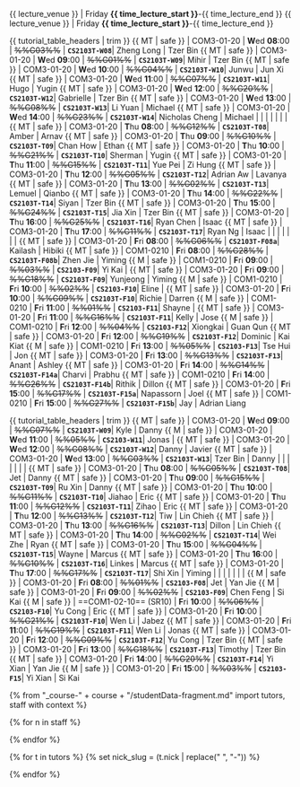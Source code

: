 <span id="lectures-s1">{{ lecture_venue }} | Friday **{{ time_lecture_start }}**-{{ time_lecture_end }}</span>
<span id="lectures-s2">{{ lecture_venue }} | Friday **{{ time_lecture_start }}**-{{ time_lecture_end }}</span>

<div id="tutorials-s1">

{{ tutorial_table_headers | trim }}
{{ MT | safe }} | COM3-01-20 | **W**ed  **08**:00 | ~~%%G03%%~~ | **`CS2103T-W08`**| <trigger trigger="click" for="modal:tutorialSchedule-Zheng-Long">Zheng Long</trigger> | <trigger trigger="click" for="modal:tutorialSchedule-Tzer-Bin">Tzer Bin</trigger>
{{ MT | safe }} | COM3-01-20 | **W**ed  **09**:00 | ~~%%G01%%~~ | **`CS2103T-W09`**| <trigger trigger="click" for="modal:tutorialSchedule-Mihir">Mihir</trigger> | <trigger trigger="click" for="modal:tutorialSchedule-Tzer-Bin">Tzer Bin</trigger>
{{ MT | safe }} | COM3-01-20 | **W**ed  **10**:00 | ~~%%G04%%~~ | **`CS2103T-W10`**| <trigger trigger="click" for="modal:tutorialSchedule-Junwu">Junwu</trigger> | <trigger trigger="click" for="modal:tutorialSchedule-Jun-Xi">Jun Xi</trigger>
{{ MT | safe }} | COM3-01-20 | **W**ed  **11**:00 | ~~%%G07%%~~ | **`CS2103T-W11`**| <trigger trigger="click" for="modal:tutorialSchedule-Hugo">Hugo</trigger> | <trigger trigger="click" for="modal:tutorialSchedule-Yugin">Yugin</trigger>
{{ MT | safe }} | COM3-01-20 | **W**ed  **12**:00 | ~~%%G20%%~~ | **`CS2103T-W12`**| <trigger trigger="click" for="modal:tutorialSchedule-Gabrielle">Gabrielle</trigger> | <trigger trigger="click" for="modal:tutorialSchedule-Tzer-Bin">Tzer Bin</trigger>
{{ MT | safe }} | COM3-01-20 | **W**ed  **13**:00 | ~~%%G08%%~~ | **`CS2103T-W13`**| <trigger trigger="click" for="modal:tutorialSchedule-Li-Yuan">Li Yuan</trigger> | <trigger trigger="click" for="modal:tutorialSchedule-Michael">Michael</trigger>
{{ MT | safe }} | COM3-01-20 | **W**ed  **14**:00 | ~~%%G23%%~~ | **`CS2103T-W14`**| <trigger trigger="click" for="modal:tutorialSchedule-Nicholas-Cheng">Nicholas Cheng</trigger> | <trigger trigger="click" for="modal:tutorialSchedule-Michael">Michael</trigger>
| | | | | | |
{{ MT | safe }} | COM3-01-20 | **T**hu  **08**:00 | ~~%%G12%%~~ | **`CS2103T-T08`**| <trigger trigger="click" for="modal:tutorialSchedule-Amber">Amber</trigger> | <trigger trigger="click" for="modal:tutorialSchedule-Arnav">Arnav</trigger>
{{ MT | safe }} | COM3-01-20 | **T**hu  **09**:00 | ~~%%G10%%~~ | **`CS2103T-T09`**| <trigger trigger="click" for="modal:tutorialSchedule-Chan-How">Chan How</trigger> | <trigger trigger="click" for="modal:tutorialSchedule-Ethan">Ethan</trigger>
{{ MT | safe }} | COM3-01-20 | **T**hu  **10**:00 | ~~%%G21%%~~ | **`CS2103T-T10`**| <trigger trigger="click" for="modal:tutorialSchedule-Sherman">Sherman</trigger> | <trigger trigger="click" for="modal:tutorialSchedule-Yugin">Yugin</trigger>
{{ MT | safe }} | COM3-01-20 | **T**hu  **11**:00 | ~~%%G15%%~~ | **`CS2103T-T11`**| <trigger trigger="click" for="modal:tutorialSchedule-Yue-Pei">Yue Pei</trigger> | <trigger trigger="click" for="modal:tutorialSchedule-Zi-Hung">Zi Hung</trigger>
{{ MT | safe }} | COM3-01-20 | **T**hu  **12**:00 | ~~%%G05%%~~ | **`CS2103T-T12`**| <trigger trigger="click" for="modal:tutorialSchedule-Adrian-Aw">Adrian Aw</trigger> | <trigger trigger="click" for="modal:tutorialSchedule-Lavanya">Lavanya</trigger>
{{ MT | safe }} | COM3-01-20 | **T**hu  **13**:00 | ~~%%G02%%~~ | **`CS2103T-T13`**| <trigger trigger="click" for="modal:tutorialSchedule-Lemuel">Lemuel</trigger> | <trigger trigger="click" for="modal:tutorialSchedule-Qianbo">Qianbo</trigger>
{{ MT | safe }} | COM3-01-20 | **T**hu  **14**:00 | ~~%%G22%%~~ | **`CS2103T-T14`**| <trigger trigger="click" for="modal:tutorialSchedule-Siyan">Siyan</trigger> | <trigger trigger="click" for="modal:tutorialSchedule-Tzer-Bin">Tzer Bin</trigger>
{{ MT | safe }} | COM3-01-20 | **T**hu  **15**:00 | ~~%%G24%%~~ | **`CS2103T-T15`**| <trigger trigger="click" for="modal:tutorialSchedule-Jia-Xin">Jia Xin</trigger> | <trigger trigger="click" for="modal:tutorialSchedule-Tzer-Bin">Tzer Bin</trigger>
{{ MT | safe }} | COM3-01-20 | **T**hu  **16**:00 | ~~%%G25%%~~ | **`CS2103T-T16`**| <trigger trigger="click" for="modal:tutorialSchedule-Ryan-Chen">Ryan Chen</trigger> | <trigger trigger="click" for="modal:tutorialSchedule-Isaac">Isaac</trigger>
{{ MT | safe }} | COM3-01-20 | **T**hu  **17**:00 | ~~%%G11%%~~ | **`CS2103T-T17`**| <trigger trigger="click" for="modal:tutorialSchedule-Ryan-Ng">Ryan Ng</trigger> | <trigger trigger="click" for="modal:tutorialSchedule-Isaac">Isaac</trigger>
| | | | | | |
{{ MT | safe }} | COM3-01-20 | **F**ri  **08**:00 | ~~%%G06%%~~ | **`CS2103T-F08a`**| <trigger trigger="click" for="modal:tutorialSchedule-Kailash">Kailash</trigger> | <trigger trigger="click" for="modal:tutorialSchedule-Hibiki">Hibiki</trigger>
{{ MT | safe }} | COM1-0210 | **F**ri  **08**:00 | ~~%%G28%%~~ | **`CS2103T-F08b`**| <trigger trigger="click" for="modal:tutorialSchedule-Zhen-Jie">Zhen Jie</trigger> | <trigger trigger="click" for="modal:tutorialSchedule-Yiming">Yiming</trigger>
{{ M | safe }} | COM1-0210 | **F**ri  **09**:00 | ~~%%03%%~~ | **`CS2103-F09`**| <trigger trigger="click" for="modal:tutorialSchedule-Yi-Kai">Yi Kai</trigger> |
{{ MT | safe }} | COM3-01-20 | **F**ri  **09**:00 | ~~%%G18%%~~ | **`CS2103T-F09`**| <trigger trigger="click" for="modal:tutorialSchedule-Yunjeong">Yunjeong</trigger> | <trigger trigger="click" for="modal:tutorialSchedule-Yiming">Yiming</trigger>
{{ M | safe }} | COM1-0210 | **F**ri  **10**:00 | ~~%%02%%~~ | **`CS2103-F10`**| <trigger trigger="click" for="modal:tutorialSchedule-Eline">Eline</trigger> |
{{ MT | safe }} | COM3-01-20 | **F**ri  **10**:00 | ~~%%G09%%~~ | **`CS2103T-F10`**| <trigger trigger="click" for="modal:tutorialSchedule-Richie">Richie</trigger> | <trigger trigger="click" for="modal:tutorialSchedule-Darren">Darren</trigger>
{{ M | safe }} | COM1-0210 | **F**ri  **11**:00 | ~~%%01%%~~ | **`CS2103-F11`**| <trigger trigger="click" for="modal:tutorialSchedule-Shayne">Shayne</trigger> |
{{ MT | safe }} | COM3-01-20 | **F**ri  **11**:00 | ~~%%G16%%~~ | **`CS2103T-F11`**| <trigger trigger="click" for="modal:tutorialSchedule-Kelly">Kelly</trigger> | <trigger trigger="click" for="modal:tutorialSchedule-Jose">Jose</trigger>
{{ M | safe }} | COM1-0210 | **F**ri  **12**:00 | ~~%%04%%~~ | **`CS2103-F12`**| <trigger trigger="click" for="modal:tutorialSchedule-Xiongkai">Xiongkai</trigger> | <trigger trigger="click" for="modal:tutorialSchedule-Guan-Qun">Guan Qun</trigger>
{{ MT | safe }} | COM3-01-20 | **F**ri  **12**:00 | ~~%%G19%%~~ | **`CS2103T-F12`**| <trigger trigger="click" for="modal:tutorialSchedule-Dominic">Dominic</trigger> | <trigger trigger="click" for="modal:tutorialSchedule-Kai-Kiat">Kai Kiat</trigger>
{{ M | safe }} | COM1-0210 | **F**ri  **13**:00 | ~~%%05%%~~ | **`CS2103-F13`**| <trigger trigger="click" for="modal:tutorialSchedule-Tse-Hui">Tse Hui</trigger> | <trigger trigger="click" for="modal:tutorialSchedule-Jon">Jon</trigger>
{{ MT | safe }} | COM3-01-20 | **F**ri  **13**:00 | ~~%%G13%%~~ | **`CS2103T-F13`**| <trigger trigger="click" for="modal:tutorialSchedule-Anant">Anant</trigger> | <trigger trigger="click" for="modal:tutorialSchedule-Ashley">Ashley</trigger>
{{ MT | safe }} | COM3-01-20 | **F**ri  **14**:00 | ~~%%G14%%~~ | **`CS2103T-F14a`**| <trigger trigger="click" for="modal:tutorialSchedule-Charvi">Charvi</trigger> | <trigger trigger="click" for="modal:tutorialSchedule-Prabhu">Prabhu</trigger>
{{ MT | safe }} | COM1-0210 | **F**ri  **14**:00 | ~~%%G26%%~~ | **`CS2103T-F14b`**| <trigger trigger="click" for="modal:tutorialSchedule-Rithik">Rithik</trigger> | <trigger trigger="click" for="modal:tutorialSchedule-Dillon">Dillon</trigger>
{{ MT | safe }} | COM3-01-20 | **F**ri  **15**:00 | ~~%%G17%%~~ | **`CS2103T-F15a`**| <trigger trigger="click" for="modal:tutorialSchedule-Napassorn">Napassorn</trigger> | <trigger trigger="click" for="modal:tutorialSchedule-Joel">Joel</trigger>
{{ MT | safe }} | COM1-0210 | **F**ri  **15**:00 | ~~%%G27%%~~ | **`CS2103T-F15b`**| <trigger trigger="click" for="modal:tutorialSchedule-Jay">Jay</trigger> | <trigger trigger="click" for="modal:tutorialSchedule-Adrian-Liang">Adrian Liang</trigger>


</div>

<div id="tutorials-s2">

{{ tutorial_table_headers | trim }}
 {{ MT | safe }} | COM3-01-20 | **W**ed  **09**:00 | ~~%%G07%%~~ | **`CS2103T-W09`**| <trigger trigger="click" for="modal:tutorialSchedule-Kyle">Kyle</trigger> | <trigger trigger="click" for="modal:tutorialSchedule-Danny">Danny</trigger>
 {{ M | safe }} | COM3-01-20 | **W**ed  **11**:00 | ~~%%05%%~~ | **`CS2103-W11`**| <trigger trigger="click" for="modal:tutorialSchedule-Jonas">Jonas</trigger> |
 {{ MT | safe }} | COM3-01-20 | **W**ed  **12**:00 | ~~%%G08%%~~ | **`CS2103T-W12`**| <trigger trigger="click" for="modal:tutorialSchedule-Danny">Danny</trigger> | <trigger trigger="click" for="modal:tutorialSchedule-Javier">Javier</trigger>
 {{ MT | safe }} | COM3-01-20 | **W**ed  **13**:00 | ~~%%G03%%~~ | **`CS2103T-W13`**| <trigger trigger="click" for="modal:tutorialSchedule-Tzer-Bin">Tzer Bin</trigger> | <trigger trigger="click" for="modal:tutorialSchedule-Danny">Danny</trigger>
 | | | | | | |
 {{ MT | safe }} | COM3-01-20 | **T**hu  **08**:00 | ~~%%G05%%~~ | **`CS2103T-T08`**| <trigger trigger="click" for="modal:tutorialSchedule-Jet">Jet</trigger> | <trigger trigger="click" for="modal:tutorialSchedule-Danny">Danny</trigger>
 {{ MT | safe }} | COM3-01-20 | **T**hu  **09**:00 | ~~%%G15%%~~ | **`CS2103T-T09`**| <trigger trigger="click" for="modal:tutorialSchedule-Ru-Xin">Ru Xin</trigger> | <trigger trigger="click" for="modal:tutorialSchedule-Danny">Danny</trigger>
 {{ MT | safe }} | COM3-01-20 | **T**hu  **10**:00 | ~~%%G11%%~~ | **`CS2103T-T10`**| <trigger trigger="click" for="modal:tutorialSchedule-Jiahao">Jiahao</trigger> | <trigger trigger="click" for="modal:tutorialSchedule-Eric">Eric</trigger>
 {{ MT | safe }} | COM3-01-20 | **T**hu  **11**:00 | ~~%%G12%%~~ | **`CS2103T-T11`**| <trigger trigger="click" for="modal:tutorialSchedule-Zihao">Zihao</trigger> | <trigger trigger="click" for="modal:tutorialSchedule-Eric">Eric</trigger>
 {{ MT | safe }} | COM3-01-20 | **T**hu  **12**:00 | ~~%%G13%%~~ | **`CS2103T-T12`**| <trigger trigger="click" for="modal:tutorialSchedule-Tiw">Tiw</trigger> | <trigger trigger="click" for="modal:tutorialSchedule-Lin-Chieh">Lin Chieh</trigger>
 {{ MT | safe }} | COM3-01-20 | **T**hu  **13**:00 | ~~%%G16%%~~ | **`CS2103T-T13`**| <trigger trigger="click" for="modal:tutorialSchedule-Dillon">Dillon</trigger> | <trigger trigger="click" for="modal:tutorialSchedule-Lin-Chieh">Lin Chieh</trigger>
 {{ MT | safe }} | COM3-01-20 | **T**hu  **14**:00 | ~~%%G02%%~~ | **`CS2103T-T14`**| <trigger trigger="click" for="modal:tutorialSchedule-Wei-Zhe">Wei Zhe</trigger> | <trigger trigger="click" for="modal:tutorialSchedule-Ryan">Ryan</trigger>
 {{ MT | safe }} | COM3-01-20 | **T**hu  **15**:00 | ~~%%G04%%~~ | **`CS2103T-T15`**| <trigger trigger="click" for="modal:tutorialSchedule-Wayne">Wayne</trigger> | <trigger trigger="click" for="modal:tutorialSchedule-Marcus">Marcus</trigger>
 {{ MT | safe }} | COM3-01-20 | **T**hu  **16**:00 | ~~%%G10%%~~ | **`CS2103T-T16`**| <trigger trigger="click" for="modal:tutorialSchedule-Linkes">Linkes</trigger> | <trigger trigger="click" for="modal:tutorialSchedule-Marcus">Marcus</trigger>
 {{ MT | safe }} | COM3-01-20 | **T**hu  **17**:00 | ~~%%G17%%~~ | **`CS2103T-T17`**| <trigger trigger="click" for="modal:tutorialSchedule-Shi-Xin">Shi Xin</trigger> | <trigger trigger="click" for="modal:tutorialSchedule-Yiming">Yiming</trigger>
 | | | | | | |
 {{ M | safe }} | COM3-01-20 | **F**ri  **08**:00 | ~~%%01%%~~ | **`CS2103-F08`**| <trigger trigger="click" for="modal:tutorialSchedule-Jet">Jet</trigger> | <trigger trigger="click" for="modal:tutorialSchedule-Yan-Jie">Yan Jie</trigger>
 {{ M | safe }} | COM3-01-20 | **F**ri  **09**:00 | ~~%%02%%~~ | **`CS2103-F09`**| <trigger trigger="click" for="modal:tutorialSchedule-Chen-Feng">Chen Feng</trigger> | <trigger trigger="click" for="modal:tutorialSchedule-Si-Kai">Si Kai</trigger>
 {{ M | safe }} | ==COM1-02-10== (SR10) | **F**ri  **10**:00 | ~~%%06%%~~ | **`CS2103-F10`**| <trigger trigger="click" for="modal:tutorialSchedule-Yu-Cong">Yu Cong</trigger> | <trigger trigger="click" for="modal:tutorialSchedule-Eric">Eric</trigger>
 {{ MT | safe }} | COM3-01-20 | **F**ri  **10**:00 | ~~%%G21%%~~ | **`CS2103T-F10`**| <trigger trigger="click" for="modal:tutorialSchedule-Wen-Li">Wen Li</trigger> | <trigger trigger="click" for="modal:tutorialSchedule-Jabez">Jabez</trigger>
 {{ MT | safe }} | COM3-01-20 | **F**ri  **11**:00 | ~~%%G19%%~~ | **`CS2103T-F11`**| <trigger trigger="click" for="modal:tutorialSchedule-Wen-Li">Wen Li</trigger> | <trigger trigger="click" for="modal:tutorialSchedule-Jonas">Jonas</trigger>
 {{ MT | safe }} | COM3-01-20 | **F**ri  **12**:00 | ~~%%G09%%~~ | **`CS2103T-F12`**| <trigger trigger="click" for="modal:tutorialSchedule-Yu-Cong">Yu Cong</trigger> | <trigger trigger="click" for="modal:tutorialSchedule-Tzer-Bin">Tzer Bin</trigger>
 {{ MT | safe }} | COM3-01-20 | **F**ri  **13**:00 | ~~%%G18%%~~ | **`CS2103T-F13`**| <trigger trigger="click" for="modal:tutorialSchedule-Timothy">Timothy</trigger> | <trigger trigger="click" for="modal:tutorialSchedule-Tzer-Bin">Tzer Bin</trigger>
 {{ MT | safe }} | COM3-01-20 | **F**ri  **14**:00 | ~~%%G20%%~~ | **`CS2103T-F14`**| <trigger trigger="click" for="modal:tutorialSchedule-Yi-Xian">Yi Xian</trigger> | <trigger trigger="click" for="modal:tutorialSchedule-Yan-Jie">Yan Jie</trigger>
 {{ M | safe }} | COM3-01-20 | **F**ri  **15**:00 | ~~%%03%%~~ | **`CS2103-F15`**| <trigger trigger="click" for="modal:tutorialSchedule-Yi-Xian">Yi Xian</trigger> | <trigger trigger="click" for="modal:tutorialSchedule-Si-Kai">Si Kai</trigger>

</div>

<div tags="m--cs2103" id="modals">
{% from "_course-" + course + "/studentData-fragment.md" import tutors, staff with context %}

{% for n in staff %}
<modal large header="" id="modal:tutorialSchedule-{{ n }}">

<include src="../admin/tutors-info.md#{{ n }}"/>
</modal>
{% endfor %}

{% for t in tutors %}
{% set nick_slug = (t.nick | replace(" ", "-")) %}
<modal large header="" id="modal:tutorialSchedule-{{ nick_slug }}">

<include src="../admin/tutors-info.md#{{ nick_slug }}"/>
</modal>
{% endfor %}
</div>